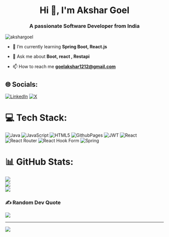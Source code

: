 <h1 align="center">Hi 👋, I'm Akshar Goel</h1>
<h3 align="center">A passionate Software Developer from India</h3>

<p align="left"> <img src="https://komarev.com/ghpvc/?username=akshargoel" alt="akshargoel" /> </p>

- 🌱 I’m currently learning **Spring Boot, React.js**

- 💬 Ask me about **Boot, react , Restapi**

- 📫 How to reach me **goelakshar1212@gmail.com**

## 🌐 Socials:
[![LinkedIn](https://img.shields.io/badge/LinkedIn-%230077B5.svg?logo=linkedin&logoColor=white)](https://linkedin.com/in/https://www.linkedin.com/in/akshargoel/) [![X](https://img.shields.io/badge/X-black.svg?logo=X&logoColor=white)](https://x.com/https://x.com/akshargoel17520) 

# 💻 Tech Stack:
![Java](https://img.shields.io/badge/java-%23ED8B00.svg?style=for-the-badge&logo=openjdk&logoColor=white) ![JavaScript](https://img.shields.io/badge/javascript-%23323330.svg?style=for-the-badge&logo=javascript&logoColor=%23F7DF1E) ![HTML5](https://img.shields.io/badge/html5-%23E34F26.svg?style=for-the-badge&logo=html5&logoColor=white) ![GithubPages](https://img.shields.io/badge/github%20pages-121013?style=for-the-badge&logo=github&logoColor=white) ![JWT](https://img.shields.io/badge/JWT-black?style=for-the-badge&logo=JSON%20web%20tokens) ![React](https://img.shields.io/badge/react-%2320232a.svg?style=for-the-badge&logo=react&logoColor=%2361DAFB) ![React Router](https://img.shields.io/badge/React_Router-CA4245?style=for-the-badge&logo=react-router&logoColor=white) ![React Hook Form](https://img.shields.io/badge/React%20Hook%20Form-%23EC5990.svg?style=for-the-badge&logo=reacthookform&logoColor=white) ![Spring](https://img.shields.io/badge/spring-%236DB33F.svg?style=for-the-badge&logo=spring&logoColor=white)
# 📊 GitHub Stats:
![](https://github-readme-stats.vercel.app/api?username=akshargoel&theme=dark&hide_border=false&include_all_commits=false&count_private=false)<br/>
![](https://github-readme-streak-stats.herokuapp.com/?user=akshargoel&theme=dark&hide_border=false)<br/>
![](https://github-readme-stats.vercel.app/api/top-langs/?username=akshargoel&theme=dark&hide_border=false&include_all_commits=false&count_private=false&layout=compact)

### ✍️ Random Dev Quote
![](https://quotes-github-readme.vercel.app/api?type=horizontal&theme=radical)

---
[![](https://visitcount.itsvg.in/api?id=akshargoel&icon=0&color=0)](https://visitcount.itsvg.in)

<!-- Proudly created with GPRM ( https://gprm.itsvg.in ) -->
